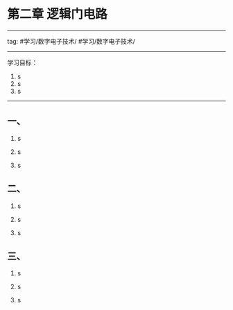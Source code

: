 # 第二章 逻辑门电路
---
tag:
#学习/数字电子技术/ #学习/数字电子技术/ 

---
学习目标：
1. s
2. s
3. s

---

## 一、
1. s

2. s

3. s


## 二、
1. s

2. s

3. s

## 三、
1. s

2. s

3. s

